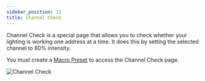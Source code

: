 ```yaml
---
sidebar_position: 11
title: Channel Check
---
```


Channel Check is a special page that allows you to check whether your lighting is working one address at a time. It does this by setting the selected channel to 80% intensity.

You must create a [Macro Preset](../admin/presets/macro) to access the Channel Check page.

![Channel Check](@site/static/img/tutorial/control-panel/chan-check.png)